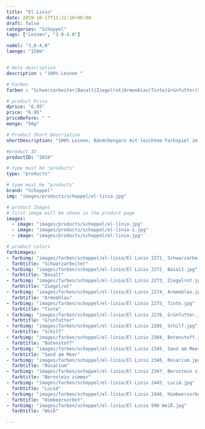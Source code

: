 ```yaml
---
title: "El Linio"
date: 2019-10-17T11:22:16+06:00
draft: false
categories: "Schoppel"
tags: ["Leinen", "3.0-4.0"]

nadel: "3,0-4,0" 
laenge: "150m"	


# meta description
description : "100% Leinen "

# Farben
farben : "Schwarzarbeiter|Basalt|Ziegelrot|Armeeblau|Tinte|Grünfutter|Schilf|Botenstoff|Sand am Meer|Rosarium|Bernstein zimmer|Lucid|Himbeersorbet|Weiß"

# product Price
dprice: "6,95"
price: "6.95"
priceBefore: " "
menge: "50g"

# Product Short Description
shortDescription: "100% Leinen, Bändchengarn mit leichtem Farbspiel im Farbton"

#product ID
productID: "2010"

# type must be "products"
type: "products"

# type must be "products"
brand: "Schoppel"
img: "images/products/schoppel/el-linio.jpg"   

# product Images
# first image will be shown in the product page
images:
  - image: "images/products/schoppel/el-linio.jpg"
  - image: "images/products/schoppel/el-linio-2.jpg"
  - image: "images/products/schoppel/el-linio.jpg"

# product colors
farbimages:
- farbimg: "images/farben/schoppel/el-linio/El Linio 2271_ Schwarzarbeiter.jpg"	
  farbtitle: "Schwarzarbeiter"
- farbimg: "images/farben/schoppel/el-linio/El Linio 2272_ Basalt.jpg"	
  farbtitle: "Basalt"
- farbimg: "images/farben/schoppel/el-linio/El Linio 2273_ Ziegelrot.jpg"	
  farbtitle: "Ziegelrot"
- farbimg: "images/farben/schoppel/el-linio/El Linio 2274_ Armeeblau.jpg"	
  farbtitle: "Armeeblau"
- farbimg: "images/farben/schoppel/el-linio/El Linio 2275_ Tinte.jpg"	
  farbtitle: "Tinte"
- farbimg: "images/farben/schoppel/el-linio/El Linio 2276_ Grünfutter.jpg"	
  farbtitle: "Grünfutter"
- farbimg: "images/farben/schoppel/el-linio/El Linio 2286_ Schilf.jpg"	
  farbtitle: "Schilf"
- farbimg: "images/farben/schoppel/el-linio/El Linio 2304_ Botenstoff.jpg"	
  farbtitle: "Botenstoff"
- farbimg: "images/farben/schoppel/el-linio/El Linio 2345_ Sand am Meer.jpg"	
  farbtitle: "Sand am Meer"
- farbimg: "images/farben/schoppel/el-linio/El Linio 2346_ Rosarium.jpg"	
  farbtitle: "Rosarium"
- farbimg: "images/farben/schoppel/el-linio/El Linio 2347_ Bernstein zimmer.jpg"	
  farbtitle: "Bernstein zimmer"
- farbimg: "images/farben/schoppel/el-linio/El Linio 2445_ Lucid.jpg"	
  farbtitle: "Lucid"
- farbimg: "images/farben/schoppel/el-linio/El Linio 2446_ Himbeersorbet.jpg"	
  farbtitle: "Himbeersorbet"
- farbimg: "images/farben/schoppel/el-linio/El Linio 990 Weiß.jpg"	
  farbtitle: "Weiß"

---
```



